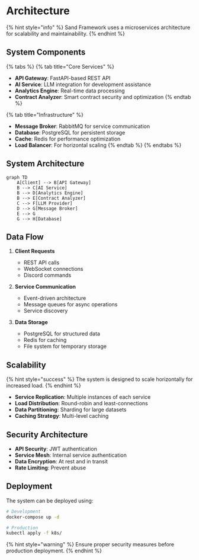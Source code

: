 # Architecture

{% hint style="info" %}
Sand Framework uses a microservices architecture for scalability and maintainability.
{% endhint %}

## System Components

{% tabs %}
{% tab title="Core Services" %}
* **API Gateway**: FastAPI-based REST API
* **AI Service**: LLM integration for development assistance
* **Analytics Engine**: Real-time data processing
* **Contract Analyzer**: Smart contract security and optimization
{% endtab %}

{% tab title="Infrastructure" %}
* **Message Broker**: RabbitMQ for service communication
* **Database**: PostgreSQL for persistent storage
* **Cache**: Redis for performance optimization
* **Load Balancer**: For horizontal scaling
{% endtab %}
{% endtabs %}

## System Architecture

```mermaid
graph TD
    A[Client] --> B[API Gateway]
    B --> C[AI Service]
    B --> D[Analytics Engine]
    B --> E[Contract Analyzer]
    C --> F[LLM Provider]
    D --> G[Message Broker]
    E --> G
    G --> H[Database]
```

## Data Flow

1. **Client Requests**
   * REST API calls
   * WebSocket connections
   * Discord commands

2. **Service Communication**
   * Event-driven architecture
   * Message queues for async operations
   * Service discovery

3. **Data Storage**
   * PostgreSQL for structured data
   * Redis for caching
   * File system for temporary storage

## Scalability

{% hint style="success" %}
The system is designed to scale horizontally for increased load.
{% endhint %}

* **Service Replication**: Multiple instances of each service
* **Load Distribution**: Round-robin and least-connections
* **Data Partitioning**: Sharding for large datasets
* **Caching Strategy**: Multi-level caching

## Security Architecture

* **API Security**: JWT authentication
* **Service Mesh**: Internal service authentication
* **Data Encryption**: At rest and in transit
* **Rate Limiting**: Prevent abuse

## Deployment

The system can be deployed using:

```bash
# Development
docker-compose up -d

# Production
kubectl apply -f k8s/
```

{% hint style="warning" %}
Ensure proper security measures before production deployment.
{% endhint %}
